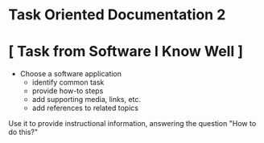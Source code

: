 # Task Oriented Documentation 2
# [ Task from Software I Know Well ]

- Choose a software application
    - identify common task
    - provide how-to steps
    - add supporting media, links, etc.
    - add references to related topics

Use it to provide instructional information, answering the question "How to do this?"